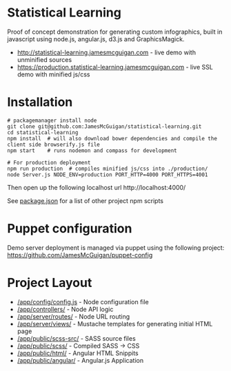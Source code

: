 Statistical Learning
=====================

Proof of concept demonstration for generating custom infographics, built in javascript using node.js, angular.js, d3.js and GraphicsMagick.

- http://statistical-learning.jamesmcguigan.com - live demo with unminified sources
- https://production.statistical-learning.jamesmcguigan.com - live SSL demo with minified js/css

Installation
============
<pre><code># packagemanager install node
git clone git@github.com:JamesMcGuigan/statistical-learning.git
cd statistical-learning
npm install  # will also download bower dependencies and compile the client side browserify.js file
npm start    # runs nodemon and compass for development

# For production deployment
npm run production  # compiles minified js/css into ./production/
node Server.js NODE_ENV=production PORT_HTTP=4000 PORT_HTTPS=4001
</code></pre>

Then open up the following localhost url
http://localhost:4000/

See [package.json](https://github.com/JamesMcGuigan/statistical-learning/blob/master/package.json) for a list of other project npm scripts


Puppet configuration
====================

Demo server deployment is managed via puppet using the following project:  
https://github.com/JamesMcGuigan/puppet-config


Project Layout
==============

- [/app/config/config.js](https://github.com/JamesMcGuigan/statistical-learning/tree/master/app/config/config.js) - Node configuration file
- [/app/controllers/](https://github.com/JamesMcGuigan/statistical-learning/tree/master/app/controllers/) - Node API logic
- [/app/server/routes/](https://github.com/JamesMcGuigan/statistical-learning/tree/master/app/server/routes/) - Node URL routing
- [/app/server/views/](https://github.com/JamesMcGuigan/statistical-learning/tree/master/app/server/views/) - Mustache templates for generating initial HTML page
- [/app/public/scss-src/](https://github.com/JamesMcGuigan/statistical-learning/tree/master/app/public/scss-src/) - SASS source files
- [/app/public/scss/](https://github.com/JamesMcGuigan/statistical-learning/tree/master/app/public/scss/) - Compiled SASS -> CSS
- [/app/public/html/](https://github.com/JamesMcGuigan/statistical-learning/tree/master/app/public/html/) - Angular HTML Snippits
- [/app/public/angular/](https://github.com/JamesMcGuigan/statistical-learning/tree/master/app/public/angular/) - Angular.js Application
